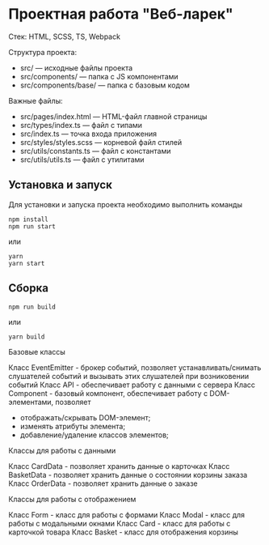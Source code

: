 # Проектная работа "Веб-ларек"

Стек: HTML, SCSS, TS, Webpack

Структура проекта:
- src/ — исходные файлы проекта
- src/components/ — папка с JS компонентами
- src/components/base/ — папка с базовым кодом

Важные файлы:
- src/pages/index.html — HTML-файл главной страницы
- src/types/index.ts — файл с типами
- src/index.ts — точка входа приложения
- src/styles/styles.scss — корневой файл стилей
- src/utils/constants.ts — файл с константами
- src/utils/utils.ts — файл с утилитами

## Установка и запуск
Для установки и запуска проекта необходимо выполнить команды

```
npm install
npm run start
```

или

```
yarn
yarn start
```
## Сборка

```
npm run build
```

или

```
yarn build
```

Базовые классы

Класс EventEmitter - брокер событий, позволяет устанавливать/снимать слушателей событий и вызывать этих слушателей при возниковении событий
Класс API - обеспечивает работу с данными с сервера
Класс Component - базовый компонент, обеспечивает работу с DOM-элементами, позволяет
 - отображать/скрывать DOM-элемент;
 - изменять атрибуты элемента;
 - добавление/удаление классов элементов;

Классы для работы с данными

Класс CardData - позволяет хранить данные о карточках 
Класс BasketData - позволяет хранить данные о состоянии корзины заказа
Класс OrderData - позволяет хранить данные о заказе

Классы для работы с отображением

Класс Form - класс для работы с формами
Класс Modal - класс для работы с модальными окнами
Класс Card - класс для работы с карточкой товара
Класс Basket - класс для отображения корзины